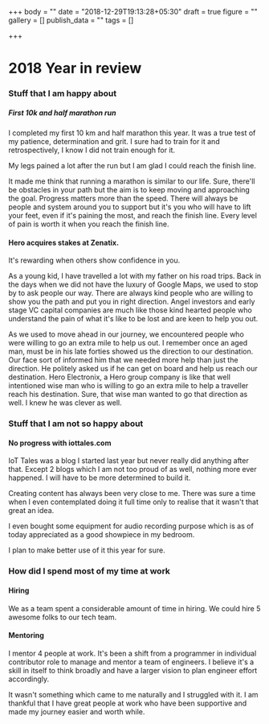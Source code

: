 +++
body = ""
date = "2018-12-29T19:13:28+05:30"
draft = true
figure = ""
gallery = []
publish_data = ""
tags = []

+++
# 2018 Year in review

### Stuff that I am happy about

##### First 10k and half marathon run

I completed my first 10 km and half marathon this year. It was a true test of my patience, determination and grit. I sure had to train for it and retrospectively, I know I did not train enough for it.

My legs pained a lot after the run but I am glad I could reach the finish line.

It made me think that running a marathon is similar to our life. Sure, there'll be obstacles in your path but the aim is to keep moving and approaching the goal. Progress matters more than the speed. There will always be people and system around you to support but it's you who will have to lift your feet, even if it's paining the most, and reach the finish line. Every level of pain is worth it when you reach the finish line.

#### Hero acquires stakes at Zenatix.

It's rewarding when others show confidence in you.

As a young kid, I have travelled a lot with my father on his road trips. Back in the days when we did not have the luxury of Google Maps, we used to stop by to ask people our way. There are always kind people who are willing to show you the path and put you in right direction. Angel investors and early stage VC capital companies are much like those kind hearted people who understand the pain of what it's like to be lost and are keen to help you out.

As we used to move ahead in our journey, we encountered people who were willing to go an extra mile to help us out. I remember once an aged man, must be in his late forties showed us the direction to our destination. Our face sort of informed him that we needed more help than just the direction. He politely asked us if he can get on board and help us reach our destination. Hero Electronix, a Hero group company is like that well intentioned wise man who is willing to go an extra mile to help a traveller reach his destination. Sure, that wise man wanted to go that direction as well. I knew he was clever as well. 

### Stuff that I am not so happy about

#### No progress with iottales.com

IoT Tales was a blog I started last year but never really did anything after that. Except 2 blogs which I am not too proud of as well, nothing more ever happened. I will have to be more determined to build it. 

Creating content has always been very close to me. There was sure a time when I even contemplated doing it full time only to realise that it wasn't that great an idea.

I even bought some equipment for audio recording purpose which is as of today appreciated as a good showpiece in my bedroom. 

I plan to make better use of it this year for sure.

### How did I spend most of my time at work

#### Hiring

We as a team spent a considerable amount of time in hiring. We could hire 5 awesome folks to our tech team.

#### Mentoring

I mentor 4 people at work. It's been a shift from a programmer in individual contributor role to manage and mentor a team of engineers. I believe it's a skill in itself to think broadly and have a larger vision to plan engineer effort accordingly. 

It wasn't something which came to me naturally and I struggled with it. I am thankful that I have great people at work who have been supportive and made my journey easier and worth while.